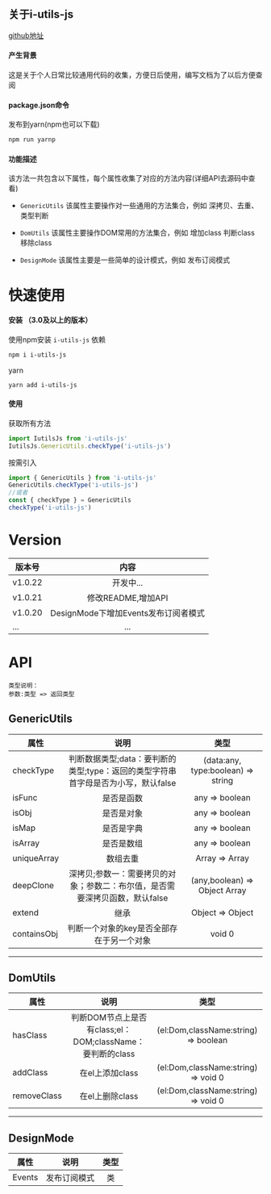 ## 关于i-utils-js

[github地址](https://github.com/dguoqing/i-utils-js)

#### 产生背景
这是关于个人日常比较通用代码的收集，方便日后使用，编写文档为了以后方便查阅

#### package.json命令
发布到yarn(npm也可以下载)
```bash
npm run yarnp
```

#### 功能描述
该方法一共包含以下属性，每个属性收集了对应的方法内容(详细API去源码中查看)

- `GenericUtils`
  该属性主要操作对一些通用的方法集合，例如 深拷贝、去重、类型判断

- `DomUtils`
  该属性主要操作DOM常用的方法集合，例如 增加class 判断class 移除class

- `DesignMode`
  该属性主要是一些简单的设计模式，例如 发布订阅模式


# 快速使用
#### 安装 （3.0及以上的版本）
使用npm安装 `i-utils-js` 依赖
```bash
npm i i-utils-js
```
yarn
```hash
yarn add i-utils-js
```
#### 使用
获取所有方法
```js
import IutilsJs from 'i-utils-js'
IutilsJs.GenericUtils.checkType('i-utils-js')
```
按需引入
```js
import { GenericUtils } from 'i-utils-js'
GenericUtils.checkType('i-utils-js')
//或者
const { checkType } = GenericUtils
checkType('i-utils-js')
```

# Version

版本号|内容
--|:--:
v1.0.22|开发中...
v1.0.21|修改README,增加API
v1.0.20|DesignMode下增加Events发布订阅者模式
...|...


# API
```
类型说明：
参数:类型 => 返回类型
```
## GenericUtils
属性|说明|类型
--|:--:|:--:
checkType|判断数据类型;data：要判断的类型;type：返回的类型字符串首字母是否为小写，默认false|(data:any, type:boolean) => string
isFunc   |是否是函数  |any => boolean
isObj    |是否是对象  |any => boolean
isMap    |是否是字典  |any => boolean
isArray  |是否是数组  |any => boolean
uniqueArray  |数组去重  |Array => Array
deepClone  |深拷贝;参数一：需要拷贝的对象；参数二：布尔值，是否需要深拷贝函数，默认false | (any,boolean) => Object Array
extend  |继承  |Object => Object
containsObj  |判断一个对象的key是否全部存在于另一个对象  |void 0

---

## DomUtils
属性|说明|类型
--|:--:|:--:
hasClass|判断DOM节点上是否有class;el：DOM;className：要判断的class|(el:Dom,className:string) => boolean
addClass   |在el上添加class |(el:Dom,className:string) => void 0
removeClass    |在el上删除class |(el:Dom,className:string) => void 0


---

## DesignMode
属性|说明|类型
--|:--:|:--:
Events|发布订阅模式|类

